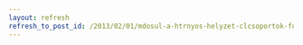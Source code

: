 ```yaml
---
layout: refresh
refresh_to_post_id: /2013/02/01/mdosul-a-htrnyos-helyzet-clcsoportok-foglalkoztatsnak-tmogatsa-rdekben-kirt-plyzat-beadsi-hatrideje
---
```

